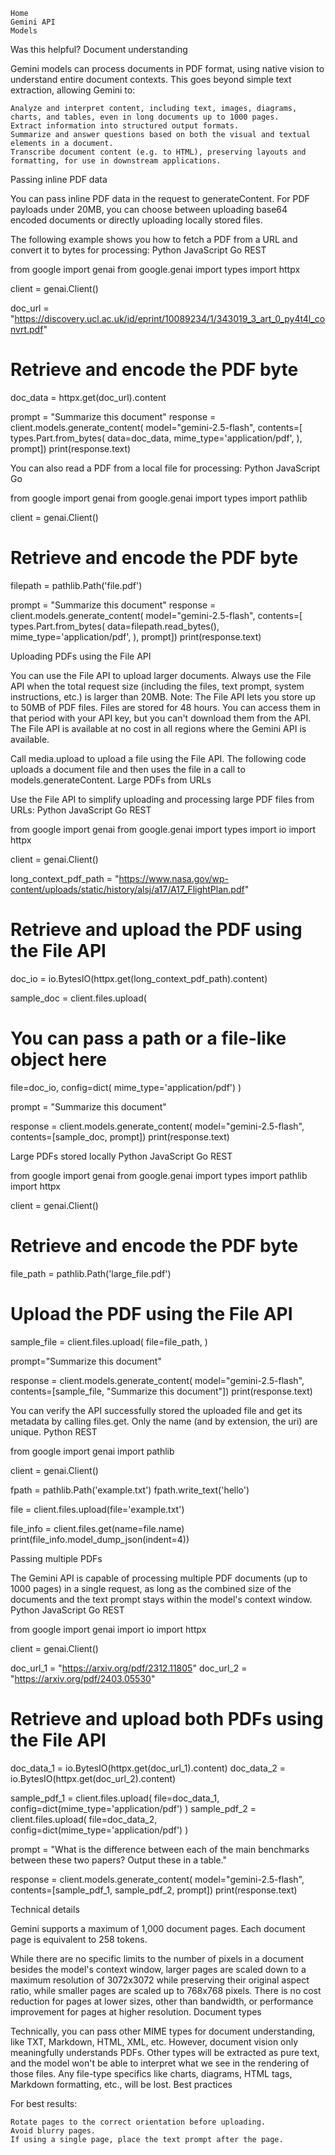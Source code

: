 
    Home
    Gemini API
    Models

Was this helpful?
Document understanding

Gemini models can process documents in PDF format, using native vision to understand entire document contexts. This goes beyond simple text extraction, allowing Gemini to:

    Analyze and interpret content, including text, images, diagrams, charts, and tables, even in long documents up to 1000 pages.
    Extract information into structured output formats.
    Summarize and answer questions based on both the visual and textual elements in a document.
    Transcribe document content (e.g. to HTML), preserving layouts and formatting, for use in downstream applications.

Passing inline PDF data

You can pass inline PDF data in the request to generateContent. For PDF payloads under 20MB, you can choose between uploading base64 encoded documents or directly uploading locally stored files.

The following example shows you how to fetch a PDF from a URL and convert it to bytes for processing:
Python
JavaScript
Go
REST

from google import genai
from google.genai import types
import httpx

client = genai.Client()

doc_url = "https://discovery.ucl.ac.uk/id/eprint/10089234/1/343019_3_art_0_py4t4l_convrt.pdf"

# Retrieve and encode the PDF byte
doc_data = httpx.get(doc_url).content

prompt = "Summarize this document"
response = client.models.generate_content(
  model="gemini-2.5-flash",
  contents=[
      types.Part.from_bytes(
        data=doc_data,
        mime_type='application/pdf',
      ),
      prompt])
print(response.text)

You can also read a PDF from a local file for processing:
Python
JavaScript
Go

from google import genai
from google.genai import types
import pathlib

client = genai.Client()

# Retrieve and encode the PDF byte
filepath = pathlib.Path('file.pdf')

prompt = "Summarize this document"
response = client.models.generate_content(
  model="gemini-2.5-flash",
  contents=[
      types.Part.from_bytes(
        data=filepath.read_bytes(),
        mime_type='application/pdf',
      ),
      prompt])
print(response.text)

Uploading PDFs using the File API

You can use the File API to upload larger documents. Always use the File API when the total request size (including the files, text prompt, system instructions, etc.) is larger than 20MB.
Note: The File API lets you store up to 50MB of PDF files. Files are stored for 48 hours. You can access them in that period with your API key, but you can't download them from the API. The File API is available at no cost in all regions where the Gemini API is available.

Call media.upload to upload a file using the File API. The following code uploads a document file and then uses the file in a call to models.generateContent.
Large PDFs from URLs

Use the File API to simplify uploading and processing large PDF files from URLs:
Python
JavaScript
Go
REST

from google import genai
from google.genai import types
import io
import httpx

client = genai.Client()

long_context_pdf_path = "https://www.nasa.gov/wp-content/uploads/static/history/alsj/a17/A17_FlightPlan.pdf"

# Retrieve and upload the PDF using the File API
doc_io = io.BytesIO(httpx.get(long_context_pdf_path).content)

sample_doc = client.files.upload(
  # You can pass a path or a file-like object here
  file=doc_io,
  config=dict(
    mime_type='application/pdf')
)

prompt = "Summarize this document"

response = client.models.generate_content(
  model="gemini-2.5-flash",
  contents=[sample_doc, prompt])
print(response.text)

Large PDFs stored locally
Python
JavaScript
Go
REST

from google import genai
from google.genai import types
import pathlib
import httpx

client = genai.Client()

# Retrieve and encode the PDF byte
file_path = pathlib.Path('large_file.pdf')

# Upload the PDF using the File API
sample_file = client.files.upload(
  file=file_path,
)

prompt="Summarize this document"

response = client.models.generate_content(
  model="gemini-2.5-flash",
  contents=[sample_file, "Summarize this document"])
print(response.text)

You can verify the API successfully stored the uploaded file and get its metadata by calling files.get. Only the name (and by extension, the uri) are unique.
Python
REST

from google import genai
import pathlib

client = genai.Client()

fpath = pathlib.Path('example.txt')
fpath.write_text('hello')

file = client.files.upload(file='example.txt')

file_info = client.files.get(name=file.name)
print(file_info.model_dump_json(indent=4))

Passing multiple PDFs

The Gemini API is capable of processing multiple PDF documents (up to 1000 pages) in a single request, as long as the combined size of the documents and the text prompt stays within the model's context window.
Python
JavaScript
Go
REST

from google import genai
import io
import httpx

client = genai.Client()

doc_url_1 = "https://arxiv.org/pdf/2312.11805"
doc_url_2 = "https://arxiv.org/pdf/2403.05530"

# Retrieve and upload both PDFs using the File API
doc_data_1 = io.BytesIO(httpx.get(doc_url_1).content)
doc_data_2 = io.BytesIO(httpx.get(doc_url_2).content)

sample_pdf_1 = client.files.upload(
  file=doc_data_1,
  config=dict(mime_type='application/pdf')
)
sample_pdf_2 = client.files.upload(
  file=doc_data_2,
  config=dict(mime_type='application/pdf')
)

prompt = "What is the difference between each of the main benchmarks between these two papers? Output these in a table."

response = client.models.generate_content(
  model="gemini-2.5-flash",
  contents=[sample_pdf_1, sample_pdf_2, prompt])
print(response.text)

Technical details

Gemini supports a maximum of 1,000 document pages. Each document page is equivalent to 258 tokens.

While there are no specific limits to the number of pixels in a document besides the model's context window, larger pages are scaled down to a maximum resolution of 3072x3072 while preserving their original aspect ratio, while smaller pages are scaled up to 768x768 pixels. There is no cost reduction for pages at lower sizes, other than bandwidth, or performance improvement for pages at higher resolution.
Document types

Technically, you can pass other MIME types for document understanding, like TXT, Markdown, HTML, XML, etc. However, document vision only meaningfully understands PDFs. Other types will be extracted as pure text, and the model won't be able to interpret what we see in the rendering of those files. Any file-type specifics like charts, diagrams, HTML tags, Markdown formatting, etc., will be lost.
Best practices

For best results:

    Rotate pages to the correct orientation before uploading.
    Avoid blurry pages.
    If using a single page, place the text prompt after the page.
